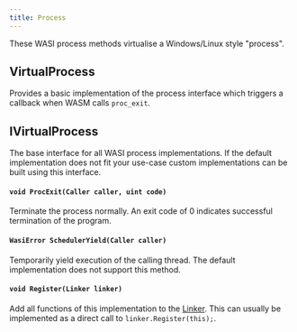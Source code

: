 ```yaml
---
title: Process
---
```


These WASI process methods virtualise a Windows/Linux style "process".

## VirtualProcess

Provides a basic implementation of the process interface which triggers a callback when WASM calls `proc_exit`.

## IVirtualProcess

The base interface for all WASI process implementations. If the default implementation does not fit your use-case custom implementations can be built using this interface.

#### `void ProcExit(Caller caller, uint code)`

Terminate the process normally. An exit code of 0 indicates successful termination of the program.

#### `WasiError SchedulerYield(Caller caller)`

Temporarily yield execution of the calling thread. The default implementation does not support this method.

#### `void Register(Linker linker)`

Add all functions of this implementation to the [Linker](../wasmtime/linker.md). This can usually be implemented as a direct call to `linker.Register(this);`.
